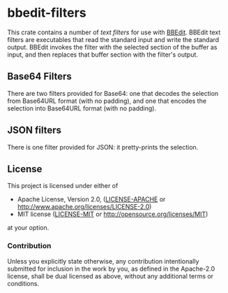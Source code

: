 # bbedit-filters

This crate contains a number of _text filters_ for use with [BBEdit](https://barebones.com/bbedit). BBEdit text filters are executables that read the standard input and write the standard output.  BBEdit invokes the filter with the selected section of the buffer as input, and then replaces that buffer section with the filter's output.

## Base64 Filters

There are two filters provided for Base64: one that decodes the selection from Base64URL format (with no padding), and one that encodes the selection into Base64URL format (with no padding).

## JSON filters

There is one filter provided for JSON: it pretty-prints the selection.

## License

This project is licensed under either of

* Apache License, Version 2.0, ([LICENSE-APACHE](LICENSE-APACHE) or http://www.apache.org/licenses/LICENSE-2.0)
* MIT license ([LICENSE-MIT](LICENSE-MIT) or http://opensource.org/licenses/MIT)

at your option.

### Contribution

Unless you explicitly state otherwise, any contribution intentionally submitted for inclusion in the work by you, as defined in the Apache-2.0 license, shall be dual licensed as above, without any additional terms or conditions.

